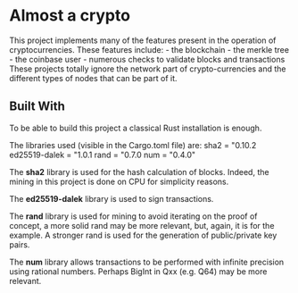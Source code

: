 # Almost a crypto

This project implements many of the features present in the operation of cryptocurrencies.
These features include:
    - the blockchain
    - the merkle tree
    - the coinbase user
    - numerous checks to validate blocks and transactions
These projects totally ignore the network part of crypto-currencies and the different types of nodes that can be part of it.


## Built With

To be able to build this project a classical Rust installation is enough. 

The libraries used (visible in the Cargo.toml file) are:
    sha2 = "0.10.2
    ed25519-dalek = "1.0.1
    rand = "0.7.0
    num = "0.4.0"

The **sha2** library is used for the hash calculation of blocks. Indeed, the mining in this project is done on CPU for simplicity reasons.

The **ed25519-dalek** library is used to sign transactions.

The **rand** library is used for mining to avoid iterating on the proof of concept, a more solid rand may be more relevant, but, again, it is for the example. A stronger rand is used for the generation of public/private key pairs.

The **num** library allows transactions to be performed with infinite precision using rational numbers. Perhaps BigInt in Qxx (e.g. Q64) may be more relevant. 



